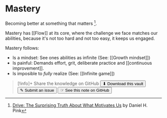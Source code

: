 # Mastery

Becoming better at something that matters [^1].

Mastery has [[Flow]] at its core, where the challenge we face matches our abilities, because it's not too hard and not too easy, it keeps us engaged.

Mastery follows:
- Is a mindset: See ones abilities as infinite (See: [[Growth mindset]])
- Is painful: Demands effort, grit, deliberate practice and [[continuous improvement]].
- Is imposible to _fully_ realize (See: [[Infinite game]])


[^1]: [Drive: The Surprising Truth About What Motivates Us](https://www.goodreads.com/book/show/6452796-drive?from_search=true&from_srp=true&qid=mKoc0zBnMm&rank=1) by Daniel H. Pink


> [!info]+ Share the knowledge on GitHub
> [<button>⬇ Download this vault</button>](https://github.com/mauvera94/Agile-Multiverse) [<button> ✎ Submit an issue</button>](https://github.com/mauvera94/Agile-Multiverse/issues) [<button> ☞ See this note on GitHub</button>](<https://github.com/mauvera94/Agile-Multiverse/blob/main/Agile_Multiverse/Mastery.md>)